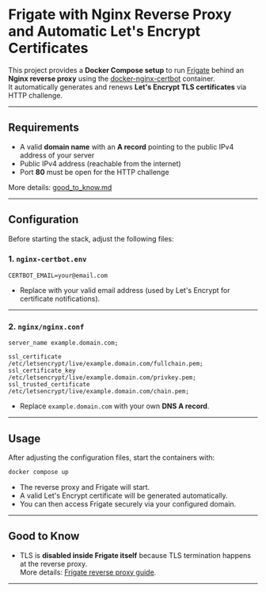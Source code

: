 # Frigate with Nginx Reverse Proxy and Automatic Let's Encrypt Certificates

This project provides a **Docker Compose setup** to run [Frigate](https://docs.frigate.video/) behind an **Nginx reverse proxy** using the [docker-nginx-certbot](https://github.com/JonasAlfredsson/docker-nginx-certbot) container.  
It automatically generates and renews **Let's Encrypt TLS certificates** via HTTP challenge.

---

## Requirements

- A valid **domain name** with an **A record** pointing to the public IPv4 address of your server
- Public IPv4 address (reachable from the internet)
- Port **80** must be open for the HTTP challenge

More details: [good_to_know.md](https://github.com/JonasAlfredsson/docker-nginx-certbot/blob/master/docs/good_to_know.md)

---

## Configuration

Before starting the stack, adjust the following files:

### 1. `nginx-certbot.env`

```env
CERTBOT_EMAIL=your@email.com
```

- Replace with your valid email address (used by Let's Encrypt for certificate notifications).

---

### 2. `nginx/nginx.conf`

```nginx
server_name example.domain.com;

ssl_certificate         /etc/letsencrypt/live/example.domain.com/fullchain.pem;
ssl_certificate_key     /etc/letsencrypt/live/example.domain.com/privkey.pem;
ssl_trusted_certificate /etc/letsencrypt/live/example.domain.com/chain.pem;
```

- Replace `example.domain.com` with your own **DNS A record**.

---

## Usage

After adjusting the configuration files, start the containers with:

```bash
docker compose up
```

- The reverse proxy and Frigate will start.  
- A valid Let's Encrypt certificate will be generated automatically.  
- You can then access Frigate securely via your configured domain.

---

## Good to Know

- TLS is **disabled inside Frigate itself** because TLS termination happens at the reverse proxy.  
  More details: [Frigate reverse proxy guide](https://docs.frigate.video/guides/reverse_proxy/).

---
